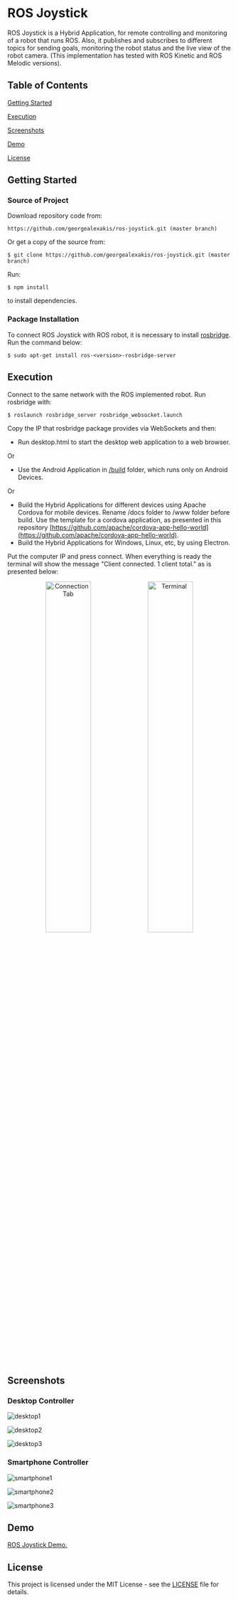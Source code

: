 # ROS Joystick

ROS Joystick is a Hybrid Application, for remote controlling and monitoring of a robot that runs ROS. Also, it publishes and subscribes to different topics for sending goals, monitoring the robot status and the live view of the robot camera. (This implementation has tested with ROS Kinetic and ROS Melodic versions). 

## Table of Contents

[Getting Started](#getting-started)

[Execution](#execution)

[Screenshots](#screenshots)

[Demo](#demo)

[License](#license)

## Getting Started

### Source of Project

Download repository code from:

``` https://github.com/georgealexakis/ros-joystick.git (master branch) ```

Or get a copy of the source from:

``` $ git clone https://github.com/georgealexakis/ros-joystick.git (master branch) ```

Run:

``` $ npm install ```

to install dependencies.

### Package Installation

To connect ROS Joystick with ROS robot, it is necessary to install [rosbridge](https://wiki.ros.org/rosbridge_suite). Run the command below:

``` $ sudo apt-get install ros-<version>-rosbridge-server ```

## Execution

Connect to the same network with the ROS implemented robot. Run rosbridge with:

``` $ roslaunch rosbridge_server rosbridge_websocket.launch ```

Copy the IP that rosbridge package provides via WebSockets and then:

* Run desktop.html to start the desktop web application to a web browser.

Or

* Use the Android Application in [/build](https://github.com/georgealexakis/ros-joystick/tree/master/build) folder, which runs only on Android Devices.

Or

* Build the Hybrid Applications for different devices using Apache Cordova for mobile devices. Rename /docs folder to /www folder before build. Use the template for a cordova application, as presented in this repository 
[https://github.com/apache/cordova-app-hello-world](https://github.com/apache/cordova-app-hello-world).
* Build the Hybrid Applications for Windows, Linux, etc, by using Electron.

Put the computer IP and press connect. When everything is ready the terminal will show the message "Client connected. 1 client total." as is presented below:

<p align="center">
    <img src="/screenshots/smartphone1.png" width="45%" title="Connection Tab" />
    <img src="/screenshots/terminal.png" width="45%" title="Terminal" />
</p>

## Screenshots

### Desktop Controller

![desktop1](screenshots/desktop1.png)

![desktop2](screenshots/desktop2.png)

![desktop3](screenshots/desktop3.png)

### Smartphone Controller

![smartphone1](screenshots/smartphone1.png)

![smartphone2](screenshots/smartphone2.png)

![smartphone3](screenshots/smartphone3.png)

## Demo

[ROS Joystick Demo.](https://1drv.ms/v/s!Amy4EDOPS0vX2Rbj4Z-S_cIydRii?e=96i5j1)

## License

This project is licensed under the MIT License - see the [LICENSE](LICENSE) file for details.


